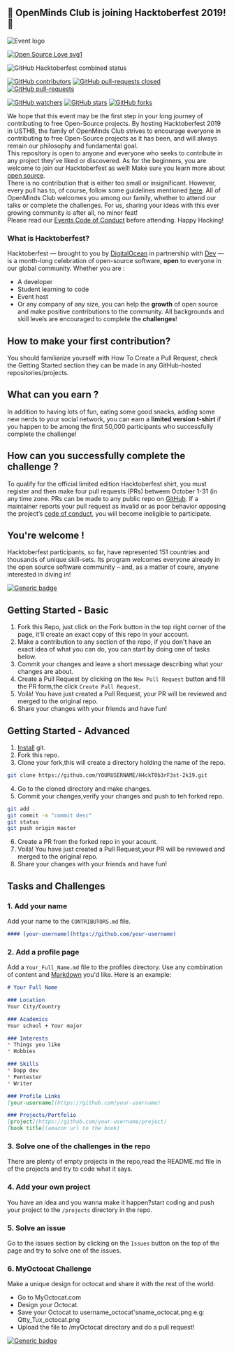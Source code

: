## 🎃 OpenMinds Club is joining Hacktoberfest 2019! 🎃 ##

![Event logo](https://www.pixenli.com/image/eNnSurAg)
​

[![Open Source Love svg1](https://badges.frapsoft.com/os/v1/open-source.svg?v=103)](https://github.com/ellerbrock/open-source-badges/)

![GitHub Hacktoberfest combined status](https://img.shields.io/github/hacktoberfest/2019/openmindsclub/H4ckT0b3rF3st-2k19?color=FF1493&label=OpenMinds%20Club%20Is%20Joining%20Hacktoberfest)

[![GitHub contributors](https://img.shields.io/github/contributors/openmindsclub/H4ckT0b3rF3st-2k19)](https://GitHub.com/Naereen/StrapDown.js/graphs/contributors/)
[![GitHub pull-requests closed](https://img.shields.io/github/issues-pr-closed/openmindsclub/H4ckT0b3rF3st-2k19)](https://GitHub.com/Naereen/StrapDown.js/pull/)
[![GitHub pull-requests](https://img.shields.io/github/issues-pr/openmindsclub/H4ckT0b3rF3st-2k19)](https://GitHub.com/Naereen/StrapDown.js/pull/)

[![GitHub watchers](https://img.shields.io/github/watchers/openmindsclub/H4ckT0b3rF3st-2k19?style=social&label=Watch&maxAge=2592000)](https://GitHub.com/Naereen/StrapDown.js/watchers/)
[![GitHub stars](https://img.shields.io/github/stars/openmindsclub/H4ckT0b3rF3st-2k19?style=social&label=Star&maxAge=2592000)](https://GitHub.com/Naereen/StrapDown.js/stargazers/)
[![GitHub forks](https://img.shields.io/github/forks/openmindsclub/H4ckT0b3rF3st-2k19?style=social&label=Fork&maxAge=2592000)](https://GitHub.com/Naereen/StrapDown.js/network/)

  We hope that this event may be the first step in your long journey of contributing to free Open-Source projects.
  By hosting Hacktoberfest 2019 in USTHB, the family of OpenMinds Club strives to encourage everyone in contributing to free Open-Source projects as it has been, and will always remain our philosophy and fundamental goal.<br/> This repository is open to anyone and everyone who seeks to contribute in any project they've liked or discovered. As for the beginners, you are welcome to join our Hacktoberfest as well! Make sure you learn more about [open source](https://github.com/open-source).<br/>
  There is no contribution that is either too small or insignificant. However, every pull has to, of course, follow some guidelines mentioned [here](https://hacktoberfest.digitalocean.com/details#quality-standards). All of OpenMinds Club welcomes you among our family, whether to attend our talks or complete the challenges. For us, sharing your ideas with this ever growing community is after all, no minor feat!<br/>
  Please read our [Events Code of Conduct](https://docs.google.com/document/d/1gFKOhyUqMZzrZcbq8A_TpO5x9J9HK6agv70awCH8pyI/edit) before attending.
  Happy Hacking!

### What is Hacktoberfest? ###
  Hacktoberfest — brought to you by [DigitalOcean](https://www.digitalocean.com/) in partnership with [Dev](https://dev.to/) — is a month-long celebration of open-source software, **open** to everyone in our global community.
Whether you are :<br/>
* A developer
* Student learning to code
* Event host
* Or any company of any size,
you can help the **growth** of open source and make positive contributions to the community. All backgrounds and skill levels are encouraged to complete the **challenges**!
​
## How to make your first contribution?
  You should familiarize yourself with How To Create a Pull Request, check the Getting Started section they can be made in any GitHub-hosted repositories/projects.
​
## What can you earn ?
  In addition to having lots of fun, eating some good snacks, adding some new nerds to your social network, you can earn a **limited version t-shirt** if you happen to be among the first 50,000 participants who successfully complete the challenge!
​
## How can you successfully complete the challenge ?
  To qualify for the official limited edition Hacktoberfest shirt, you must register and then make four pull requests (PRs) between October 1-31 (in any time zone. PRs can be made to any public repo on [GitHub](https://github.com/). If a maintainer reports your pull request as invalid or as poor behavior opposing the project’s [code of conduct](https://docs.google.com/document/d/1gFKOhyUqMZzrZcbq8A_TpO5x9J9HK6agv70awCH8pyI/edit), you will become ineligible to participate.
​
## You're welcome !
  Hacktoberfest participants, so far, have represented 151 countries and thousands of unique skill-sets. Its program welcomes everyone already in the open source software community – and, as a matter of coure, anyone interested in diving in!
​

[![Generic badge](https://img.shields.io/badge/Openminds%20Club%20Wishes%20All%20The%20Participants-A%20Very%20Spooky%20Hacking!!-orange.svg)](https://shields.io/)

## Getting Started - Basic
1. Fork this Repo, just click on the Fork button in the top right corner of the page, it'll create an exact copy of this repo in your account.
2. Make a contribution to any section of the repo, if you don't have an exact idea of what you can do, you can start by doing one of tasks below.
3. Commit your changes and leave a short message describing what your changes are about.
4. Create a Pull Request by clicking on the `New Pull Request` button and fill the PR form,the click `Create Pull Request`.
5. Voilà! You have just created a Pull Request, your PR will be reviewed and merged to the original repo.
6. Share your changes with your friends and have fun!

## Getting Started - Advanced
1. [Install](https://git-scm.com) git.
2. Fork this repo.
3. Clone your fork,this will create a directory holding the name of the repo.
``` bash
git clone https://github.com/YOURUSERNAME/H4ckT0b3rF3st-2k19.git
```
4. Go to the cloned directory and make changes.
5. Commit your changes,verify your changes and push to teh forked repo.
``` bash
git add .
git commit -m "commit desc"
git status
git push origin master
``` 
6. Create a PR from the forked repo in your acount.
7. Voilà! You have just created a Pull Request,your PR will be reviewed and merged to the original repo.
8. Share your changes with your friends and have fun!

## Tasks and Challenges

### 1. Add your name
Add your name to the `CONTRIBUTORS.md` file.
``` markdown
#### [your-username](https://github.com/your-username)
``` 
### 2. Add a profile page
Add a `Your_Full_Name.md` file to the profiles directory. Use any combination of content and [Markdown](https://guides.github.com/features/mastering-markdown/) you'd like. Here is an example:
```markdown
# Your Full Name

### Location
Your City/Country

### Academics
Your school + Your major

### Interests
* Things you like
* Hobbies

### Skills
* Dapp dev
* Pentester
* Writer

### Profile Links
[your-username](https://github.com/your-username)

### Projects/Portfolio
[project](https://github.com/your-username/project)
[book title](amazon url to the book)
```

### 3. Solve one of the challenges in the repo
There are plenty of empty projects in the repo,read the README.md file in of the projects and try to code what it says.

### 4. Add your own project
You have an idea and you wanna make it happen?start coding and push your project to the `/projects` directory in the repo.

### 5. Solve an issue
Go to the issues section by clicking on the `Issues` button on the top of the page and try to solve one of the issues.

### 6. MyOctocat Challenge
Make a unique design for octocat and share it with the rest of the world:
* Go to MyOctocat.com
* Design your Octocat.
* Save your Octocat to username_octocat'sname_octocat.png e.g: Qtty_Tux_octocat.png
* Upload the file to /myOctocat directory and do a pull request!

[![Generic badge](https://img.shields.io/badge/Made%20With-Love-FF1493.svg)](https://shields.io/)
